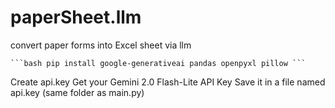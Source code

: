 # paperSheet.llm
convert paper forms into Excel sheet via llm

<pre lang="markdown"><code>```bash pip install google-generativeai pandas openpyxl pillow ```</code></pre>

Create api.key
Get your Gemini 2.0 Flash-Lite API Key
Save it in a file named api.key (same folder as main.py)
